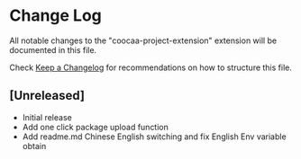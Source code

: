 # Change Log

All notable changes to the "coocaa-project-extension" extension will be documented in this file.

Check [Keep a Changelog](http://keepachangelog.com/) for recommendations on how to structure this file.

## [Unreleased]

- Initial release
- Add one click package upload function
- Add readme.md Chinese English switching and fix English Env variable obtain
